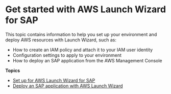 # Get started with AWS Launch Wizard for SAP<a name="launch-wizard-sap-getting-started"></a>

 This topic contains information to help you set up your environment and deploy AWS resources with Launch Wizard, such as:
+ How to create an IAM policy and attach it to your IAM user identity
+ Configuration settings to apply to your environment
+ How to deploy an SAP application from the AWS Management Console



**Topics**
+ [Set up for AWS Launch Wizard for SAP](launch-wizard-sap-setting-up.md)
+ [Deploy an SAP application with AWS Launch Wizard](launch-wizard-sap-deploying.md)
